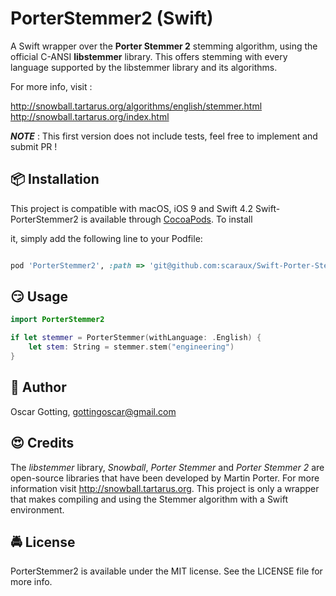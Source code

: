# PorterStemmer2 (Swift)
 
A Swift wrapper over the **Porter Stemmer 2** stemming algorithm, using the official C-ANSI **libstemmer** library. This offers stemming with every language supported by the libstemmer library and its algorithms.

For more info, visit :

http://snowball.tartarus.org/algorithms/english/stemmer.html
http://snowball.tartarus.org/index.html

***NOTE*** : This first version does not include tests, feel free to implement and submit PR !
  

## 📦 Installation

  
This project is compatible with macOS, iOS 9 and Swift 4.2
Swift-PorterStemmer2 is available through [CocoaPods](https://cocoapods.org). To install

it, simply add the following line to your Podfile: 

```ruby

pod 'PorterStemmer2', :path => 'git@github.com:scaraux/Swift-Porter-Stemmer-2.git'

```

## 😏 Usage

```swift
import PorterStemmer2

if let stemmer = PorterStemmer(withLanguage: .English) {
	let stem: String = stemmer.stem("engineering")
}
```
  

## 👱 Author

  

Oscar Gotting, gottingoscar@gmail.com

  

## :heart_eyes: Credits

The *libstemmer* library, *Snowball*, *Porter Stemmer* and *Porter Stemmer 2* are open-source libraries that have been developed by Martin Porter. For more information visit http://snowball.tartarus.org. This project is only a wrapper that makes compiling and using the Stemmer algorithm with a Swift environment.

## 🚔 License

  
PorterStemmer2 is available under the MIT license. See the LICENSE file for more info.